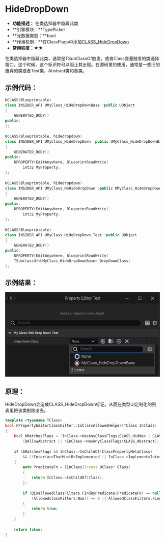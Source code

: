 # HideDropDown

- **功能描述：** 在类选择器中隐藏此类
- **引擎模块：**TypePicker
- **元数据类型：**bool
- **作用机制：**在ClassFlags中添加[CLASS_HideDropDown](../../../../Flags/EClassFlags/CLASS_HideDropDown.md)
- **常用程度：★★**

在类选择器中隐藏此类，通常是TSubClassOf触发，或者Class变量触发的类选择窗口。这个时候，这个标识符可以阻止其出现。在源码里的使用，通常是一些旧的废弃的类或者Test类，Abstract类和基类。

## 示例代码：

```cpp
UCLASS(Blueprintable)
class INSIDER_API UMyClass_HideDropDownBase :public UObject
{
	GENERATED_BODY()
public:
};

UCLASS(Blueprintable, hidedropdown)
class INSIDER_API UMyClass_HideDropDown :public UMyClass_HideDropDownBase
{
	GENERATED_BODY()
public:
	UPROPERTY(EditAnywhere, BlueprintReadWrite)
		int32 MyProperty;
};

UCLASS(Blueprintable, hidedropdown)
class INSIDER_API UMyClass_NoHideDropDown :public UMyClass_HideDropDownBase
{
	GENERATED_BODY()
public:
	UPROPERTY(EditAnywhere, BlueprintReadWrite)
		int32 MyProperty;
};

UCLASS(Blueprintable)
class INSIDER_API UMyClass_HideDropDown_Test :public UObject
{
	GENERATED_BODY()
public:
	UPROPERTY(EditAnywhere, BlueprintReadWrite)
	TSubclassOf<UMyClass_HideDropDownBase> DropDownClass;
};
```

## 示例结果：

![Untitled](Untitled.png)

## 原理：

HideDropDown会造成CLASS_HideDropDown标记，从而在类型UI定制化的列表里把该类剔除出去。

```cpp
template <typename TClass>
bool FPropertyEditorClassFilter::IsClassAllowedHelper(TClass InClass)
{
	bool bMatchesFlags = !InClass->HasAnyClassFlags(CLASS_Hidden | CLASS_HideDropDown | CLASS_Deprecated) &&
		(bAllowAbstract || !InClass->HasAnyClassFlags(CLASS_Abstract));

	if (bMatchesFlags && InClass->IsChildOf(ClassPropertyMetaClass)
		&& (!InterfaceThatMustBeImplemented || InClass->ImplementsInterface(InterfaceThatMustBeImplemented)))
	{
		auto PredicateFn = [InClass](const UClass* Class)
		{
			return InClass->IsChildOf(Class);
		};

		if (DisallowedClassFilters.FindByPredicate(PredicateFn) == nullptr &&
			(AllowedClassFilters.Num() == 0 || AllowedClassFilters.FindByPredicate(PredicateFn) != nullptr))
		{
			return true;
		}
	}

	return false;
}
```